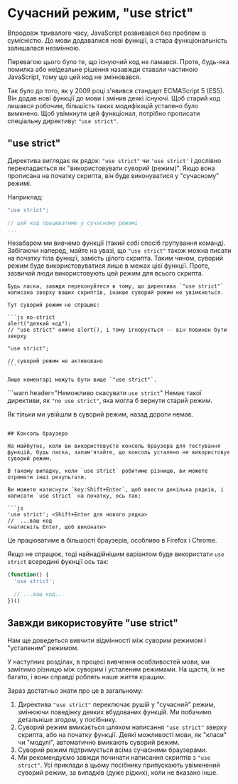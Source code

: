 # Сучасний режим, "use strict"

Впродовж тривалого часу, JavaScript розвивався без проблем із сумісністю. До мови додавалися нові функції, а стара функціональність залишалася незмінною.

Перевагою цього було те, що існуючий код не ламався. Проте, будь-яка помилка або неідеальне рішення назавжди ставали частиною JavaScript, тому що цей код не змінювався.

Так було до того, як у 2009 році з'явився стандарт ECMAScript 5 (ES5). Він додав нові функції до мови і змінив деякі існуючі. Щоб старий код лишався робочим, більшість таких модифікацій усталено було вимкнено. Щоб увімкнути цей функціонал, потрібно прописати спеціальну директиву: `"use strict"`.

## "use strict"

Директива виглядає як рядок: `"use strict"` чи `'use strict'` і дослівно перекладається як "використовувати суворий (режим)". Якщо вона прописана на початку скрипта, він буде виконуватися у "сучасному" режимі.

Наприклад:

```js
"use strict";

// цей код працюватиме у сучасному режимі
...
```

Незабаром ми вивчемо функції (такий собі спосіб групування команд). Забігаючи наперед, майте на увазі, що `"use strict"` також можна писати на початку тіла функції, замість цілого скрипта. Таким чином, суворий режим буде використовуватися лише в межах цієї функції. Проте, зазвичай люди використовують цей режим для всього скрипта.


````warn header="Переконайтеся, що \"use strict\" написано зверху"
Будь ласка, завжди переконуйтеся в тому, що директива `"use strict"` написана зверху ваших скриптів, інакше суворий режим не увімкнеться.

Тут суворий режим не спрацює:

```js no-strict
alert("деякий код");
// "use strict" нижче alert(), і тому ігнорується -- він повинен бути зверху

"use strict";

// суворий режим не активовано
```

Лише коментарі можуть бути вище `"use strict"`.
````

```warn header="Неможливо скасувати `use strict`"
Немає такої директиви, як `"no use strict"`, яка могла б вернути старий режим.

Як тільки ми увійшли в суворий режим, назад дороги немає.
```

## Консоль браузера

На майбутнє, коли ви використовуєте консоль браузера для тестування функцій, будь ласка, запам'ятайте, що консоль усталено не використовує суворий режим.

В такому випадку, коли `use strict` робитиме різницю, ви можете отримати інші результати.

Ви можете натиснути `key:Shift+Enter`, щоб ввести декілька рядків, і написати `use strict` на початку, ось так:

```js
'use strict'; <Shift+Enter для нового рядка>
//  ...ваш код
<натисніть Enter, щоб виконати>
```

Це працюватиме в більшості браузерів, особливо в Firefox і Chrome.

Якщо не спрацює, тоді найнадійнішим варіантом буде використати `use strict` всередині фукнції ось так:

```js
(function() {
  'use strict';

  // ...ваш код...
})()
```

## Завжди використовуйте "use strict"

Нам ще доведеться вивчити відмінності між суворим режимом і "усталеним" режимом.

У наступних розділах, в процесі вивчення особливостей мови, ми замітимо різницю між суворим і усталеним режимами. На щастя, їх не багато, і вони справді роблять наше життя кращим.

Зараз достатньо знати про це в загальному:

1. Директива `"use strict"` переключає рушій у "сучасний" режим, змінюючи поведінку деяких вбудованих функцій. Ми побачимо детальніше згодом, у посібнику.
2. Суворий режим вмикається шляхом написання `"use strict"` зверху скрипта, або на початку функції. Деякі можливості мови, як "класи" чи "модулі", автоматично вмикають суворий режим.
3. Суворий режим підтримується всіма сучасними браузерами.
4. Ми рекомендуємо завжди починати написання скриптів з `"use strict"`. Усі приклади в цьому посібнику припускають увімкнений суворий режим, за випадків (дуже рідких), коли не вказано інше.
